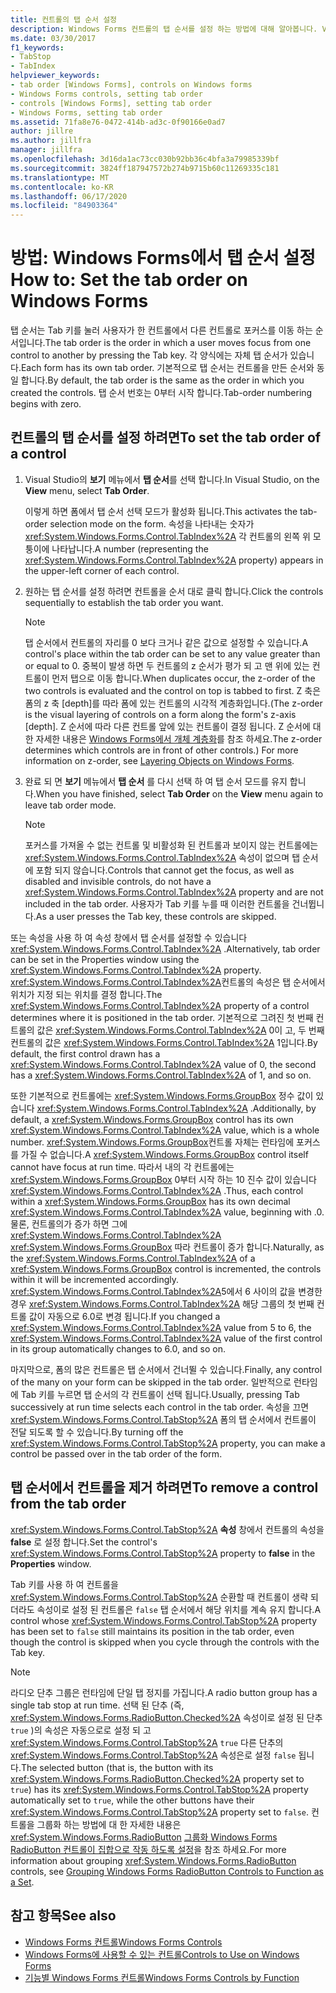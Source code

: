 ```yaml
---
title: 컨트롤의 탭 순서 설정
description: Windows Forms 컨트롤의 탭 순서를 설정 하는 방법에 대해 알아봅니다. Visual Studio를 사용 하 여 탭 순서를 설정 하거나 속성 창의 TabIndex 속성을 사용 합니다.
ms.date: 03/30/2017
f1_keywords:
- TabStop
- TabIndex
helpviewer_keywords:
- tab order [Windows Forms], controls on Windows forms
- Windows Forms controls, setting tab order
- controls [Windows Forms], setting tab order
- Windows Forms, setting tab order
ms.assetid: 71fa8e76-0472-414b-ad3c-0f90166e0ad7
author: jillre
ms.author: jillfra
manager: jillfra
ms.openlocfilehash: 3d16da1ac73cc030b92bb36c4bfa3a79985339bf
ms.sourcegitcommit: 3824ff187947572b274b9715b60c11269335c181
ms.translationtype: MT
ms.contentlocale: ko-KR
ms.lasthandoff: 06/17/2020
ms.locfileid: "84903364"
---
```

# <a name="how-to-set-the-tab-order-on-windows-forms"></a><span data-ttu-id="b655e-104">방법: Windows Forms에서 탭 순서 설정</span><span class="sxs-lookup"><span data-stu-id="b655e-104">How to: Set the tab order on Windows Forms</span></span>

<span data-ttu-id="b655e-105">탭 순서는 Tab 키를 눌러 사용자가 한 컨트롤에서 다른 컨트롤로 포커스를 이동 하는 순서입니다.</span><span class="sxs-lookup"><span data-stu-id="b655e-105">The tab order is the order in which a user moves focus from one control to another by pressing the Tab key.</span></span> <span data-ttu-id="b655e-106">각 양식에는 자체 탭 순서가 있습니다.</span><span class="sxs-lookup"><span data-stu-id="b655e-106">Each form has its own tab order.</span></span> <span data-ttu-id="b655e-107">기본적으로 탭 순서는 컨트롤을 만든 순서와 동일 합니다.</span><span class="sxs-lookup"><span data-stu-id="b655e-107">By default, the tab order is the same as the order in which you created the controls.</span></span> <span data-ttu-id="b655e-108">탭 순서 번호는 0부터 시작 합니다.</span><span class="sxs-lookup"><span data-stu-id="b655e-108">Tab-order numbering begins with zero.</span></span>

## <a name="to-set-the-tab-order-of-a-control"></a><span data-ttu-id="b655e-109">컨트롤의 탭 순서를 설정 하려면</span><span class="sxs-lookup"><span data-stu-id="b655e-109">To set the tab order of a control</span></span>

1. <span data-ttu-id="b655e-110">Visual Studio의 **보기** 메뉴에서 **탭 순서**를 선택 합니다.</span><span class="sxs-lookup"><span data-stu-id="b655e-110">In Visual Studio, on the **View** menu, select **Tab Order**.</span></span>

   <span data-ttu-id="b655e-111">이렇게 하면 폼에서 탭 순서 선택 모드가 활성화 됩니다.</span><span class="sxs-lookup"><span data-stu-id="b655e-111">This activates the tab-order selection mode on the form.</span></span> <span data-ttu-id="b655e-112">속성을 나타내는 숫자가 <xref:System.Windows.Forms.Control.TabIndex%2A> 각 컨트롤의 왼쪽 위 모퉁이에 나타납니다.</span><span class="sxs-lookup"><span data-stu-id="b655e-112">A number (representing the <xref:System.Windows.Forms.Control.TabIndex%2A> property) appears in the upper-left corner of each control.</span></span>

2. <span data-ttu-id="b655e-113">원하는 탭 순서를 설정 하려면 컨트롤을 순서 대로 클릭 합니다.</span><span class="sxs-lookup"><span data-stu-id="b655e-113">Click the controls sequentially to establish the tab order you want.</span></span>

   > [!NOTE]
   > <span data-ttu-id="b655e-114">탭 순서에서 컨트롤의 자리를 0 보다 크거나 같은 값으로 설정할 수 있습니다.</span><span class="sxs-lookup"><span data-stu-id="b655e-114">A control's place within the tab order can be set to any value greater than or equal to 0.</span></span> <span data-ttu-id="b655e-115">중복이 발생 하면 두 컨트롤의 z 순서가 평가 되 고 맨 위에 있는 컨트롤이 먼저 탭으로 이동 합니다.</span><span class="sxs-lookup"><span data-stu-id="b655e-115">When duplicates occur, the z-order of the two controls is evaluated and the control on top is tabbed to first.</span></span> <span data-ttu-id="b655e-116">Z 축은 폼의 z 축 [depth]를 따라 폼에 있는 컨트롤의 시각적 계층화입니다.</span><span class="sxs-lookup"><span data-stu-id="b655e-116">(The z-order is the visual layering of controls on a form along the form's z-axis [depth].</span></span> <span data-ttu-id="b655e-117">Z 순서에 따라 다른 컨트롤 앞에 있는 컨트롤이 결정 됩니다. Z 순서에 대 한 자세한 내용은 [Windows Forms에서 개체 계층화](how-to-layer-objects-on-windows-forms.md)를 참조 하세요.</span><span class="sxs-lookup"><span data-stu-id="b655e-117">The z-order determines which controls are in front of other controls.) For more information on z-order, see [Layering Objects on Windows Forms](how-to-layer-objects-on-windows-forms.md).</span></span>

3. <span data-ttu-id="b655e-118">완료 되 면 **보기** 메뉴에서 **탭 순서** 를 다시 선택 하 여 탭 순서 모드를 유지 합니다.</span><span class="sxs-lookup"><span data-stu-id="b655e-118">When you have finished, select **Tab Order** on the **View** menu again to leave tab order mode.</span></span>

   > [!NOTE]
   > <span data-ttu-id="b655e-119">포커스를 가져올 수 없는 컨트롤 및 비활성화 된 컨트롤과 보이지 않는 컨트롤에는 <xref:System.Windows.Forms.Control.TabIndex%2A> 속성이 없으며 탭 순서에 포함 되지 않습니다.</span><span class="sxs-lookup"><span data-stu-id="b655e-119">Controls that cannot get the focus, as well as disabled and invisible controls, do not have a <xref:System.Windows.Forms.Control.TabIndex%2A> property and are not included in the tab order.</span></span> <span data-ttu-id="b655e-120">사용자가 Tab 키를 누를 때 이러한 컨트롤을 건너뜁니다.</span><span class="sxs-lookup"><span data-stu-id="b655e-120">As a user presses the Tab key, these controls are skipped.</span></span>

<span data-ttu-id="b655e-121">또는 속성을 사용 하 여 속성 창에서 탭 순서를 설정할 수 있습니다 <xref:System.Windows.Forms.Control.TabIndex%2A> .</span><span class="sxs-lookup"><span data-stu-id="b655e-121">Alternatively, tab order can be set in the Properties window using the <xref:System.Windows.Forms.Control.TabIndex%2A> property.</span></span> <span data-ttu-id="b655e-122"><xref:System.Windows.Forms.Control.TabIndex%2A>컨트롤의 속성은 탭 순서에서 위치가 지정 되는 위치를 결정 합니다.</span><span class="sxs-lookup"><span data-stu-id="b655e-122">The <xref:System.Windows.Forms.Control.TabIndex%2A> property of a control determines where it is positioned in the tab order.</span></span> <span data-ttu-id="b655e-123">기본적으로 그려진 첫 번째 컨트롤의 값은 <xref:System.Windows.Forms.Control.TabIndex%2A> 0이 고, 두 번째 컨트롤의 값은 <xref:System.Windows.Forms.Control.TabIndex%2A> 1입니다.</span><span class="sxs-lookup"><span data-stu-id="b655e-123">By default, the first control drawn has a <xref:System.Windows.Forms.Control.TabIndex%2A> value of 0, the second has a <xref:System.Windows.Forms.Control.TabIndex%2A> of 1, and so on.</span></span>

<span data-ttu-id="b655e-124">또한 기본적으로 컨트롤에는 <xref:System.Windows.Forms.GroupBox> 정수 값이 있습니다 <xref:System.Windows.Forms.Control.TabIndex%2A> .</span><span class="sxs-lookup"><span data-stu-id="b655e-124">Additionally, by default, a <xref:System.Windows.Forms.GroupBox> control has its own <xref:System.Windows.Forms.Control.TabIndex%2A> value, which is a whole number.</span></span> <span data-ttu-id="b655e-125"><xref:System.Windows.Forms.GroupBox>컨트롤 자체는 런타임에 포커스를 가질 수 없습니다.</span><span class="sxs-lookup"><span data-stu-id="b655e-125">A <xref:System.Windows.Forms.GroupBox> control itself cannot have focus at run time.</span></span> <span data-ttu-id="b655e-126">따라서 내의 각 컨트롤에는 <xref:System.Windows.Forms.GroupBox> 0부터 시작 하는 10 진수 값이 있습니다 <xref:System.Windows.Forms.Control.TabIndex%2A> .</span><span class="sxs-lookup"><span data-stu-id="b655e-126">Thus, each control within a <xref:System.Windows.Forms.GroupBox> has its own decimal <xref:System.Windows.Forms.Control.TabIndex%2A> value, beginning with .0.</span></span> <span data-ttu-id="b655e-127">물론, 컨트롤의가 증가 하면 그에 <xref:System.Windows.Forms.Control.TabIndex%2A> <xref:System.Windows.Forms.GroupBox> 따라 컨트롤이 증가 합니다.</span><span class="sxs-lookup"><span data-stu-id="b655e-127">Naturally, as the <xref:System.Windows.Forms.Control.TabIndex%2A> of a <xref:System.Windows.Forms.GroupBox> control is incremented, the controls within it will be incremented accordingly.</span></span> <span data-ttu-id="b655e-128"><xref:System.Windows.Forms.Control.TabIndex%2A>5에서 6 사이의 값을 변경한 경우 <xref:System.Windows.Forms.Control.TabIndex%2A> 해당 그룹의 첫 번째 컨트롤 값이 자동으로 6.0로 변경 됩니다.</span><span class="sxs-lookup"><span data-stu-id="b655e-128">If you changed a <xref:System.Windows.Forms.Control.TabIndex%2A> value from 5 to 6, the <xref:System.Windows.Forms.Control.TabIndex%2A> value of the first control in its group automatically changes to 6.0, and so on.</span></span>

<span data-ttu-id="b655e-129">마지막으로, 폼의 많은 컨트롤은 탭 순서에서 건너뛸 수 있습니다.</span><span class="sxs-lookup"><span data-stu-id="b655e-129">Finally, any control of the many on your form can be skipped in the tab order.</span></span> <span data-ttu-id="b655e-130">일반적으로 런타임에 Tab 키를 누르면 탭 순서의 각 컨트롤이 선택 됩니다.</span><span class="sxs-lookup"><span data-stu-id="b655e-130">Usually, pressing Tab successively at run time selects each control in the tab order.</span></span> <span data-ttu-id="b655e-131">속성을 끄면 <xref:System.Windows.Forms.Control.TabStop%2A> 폼의 탭 순서에서 컨트롤이 전달 되도록 할 수 있습니다.</span><span class="sxs-lookup"><span data-stu-id="b655e-131">By turning off the <xref:System.Windows.Forms.Control.TabStop%2A> property, you can make a control be passed over in the tab order of the form.</span></span>

## <a name="to-remove-a-control-from-the-tab-order"></a><span data-ttu-id="b655e-132">탭 순서에서 컨트롤을 제거 하려면</span><span class="sxs-lookup"><span data-stu-id="b655e-132">To remove a control from the tab order</span></span>

<span data-ttu-id="b655e-133"><xref:System.Windows.Forms.Control.TabStop%2A> **속성** 창에서 컨트롤의 속성을 **false** 로 설정 합니다.</span><span class="sxs-lookup"><span data-stu-id="b655e-133">Set the control's <xref:System.Windows.Forms.Control.TabStop%2A> property to **false** in the **Properties** window.</span></span>

<span data-ttu-id="b655e-134">Tab 키를 사용 하 여 컨트롤을 <xref:System.Windows.Forms.Control.TabStop%2A> 순환할 때 컨트롤이 생략 되더라도 속성이로 설정 된 컨트롤은 `false` 탭 순서에서 해당 위치를 계속 유지 합니다.</span><span class="sxs-lookup"><span data-stu-id="b655e-134">A control whose <xref:System.Windows.Forms.Control.TabStop%2A> property has been set to `false` still maintains its position in the tab order, even though the control is skipped when you cycle through the controls with the Tab key.</span></span>

> [!NOTE]
> <span data-ttu-id="b655e-135">라디오 단추 그룹은 런타임에 단일 탭 정지를 가집니다.</span><span class="sxs-lookup"><span data-stu-id="b655e-135">A radio button group has a single tab stop at run time.</span></span> <span data-ttu-id="b655e-136">선택 된 단추 (즉, <xref:System.Windows.Forms.RadioButton.Checked%2A> 속성이로 설정 된 단추 `true` )의 속성은 자동으로로 설정 되 고 <xref:System.Windows.Forms.Control.TabStop%2A> `true` 다른 단추의 <xref:System.Windows.Forms.Control.TabStop%2A> 속성은로 설정 `false` 됩니다.</span><span class="sxs-lookup"><span data-stu-id="b655e-136">The selected button (that is, the button with its <xref:System.Windows.Forms.RadioButton.Checked%2A> property set to `true`) has its <xref:System.Windows.Forms.Control.TabStop%2A> property automatically set to `true`, while the other buttons have their <xref:System.Windows.Forms.Control.TabStop%2A> property set to `false`.</span></span> <span data-ttu-id="b655e-137">컨트롤을 그룹화 하는 방법에 대 한 자세한 내용은 <xref:System.Windows.Forms.RadioButton> [그룹화 Windows Forms RadioButton 컨트롤이 집합으로 작동 하도록 설정](how-to-group-windows-forms-radiobutton-controls-to-function-as-a-set.md)을 참조 하세요.</span><span class="sxs-lookup"><span data-stu-id="b655e-137">For more information about grouping <xref:System.Windows.Forms.RadioButton> controls, see [Grouping Windows Forms RadioButton Controls to Function as a Set](how-to-group-windows-forms-radiobutton-controls-to-function-as-a-set.md).</span></span>

## <a name="see-also"></a><span data-ttu-id="b655e-138">참고 항목</span><span class="sxs-lookup"><span data-stu-id="b655e-138">See also</span></span>

- [<span data-ttu-id="b655e-139">Windows Forms 컨트롤</span><span class="sxs-lookup"><span data-stu-id="b655e-139">Windows Forms Controls</span></span>](index.md)
- [<span data-ttu-id="b655e-140">Windows Forms에 사용할 수 있는 컨트롤</span><span class="sxs-lookup"><span data-stu-id="b655e-140">Controls to Use on Windows Forms</span></span>](controls-to-use-on-windows-forms.md)
- [<span data-ttu-id="b655e-141">기능별 Windows Forms 컨트롤</span><span class="sxs-lookup"><span data-stu-id="b655e-141">Windows Forms Controls by Function</span></span>](windows-forms-controls-by-function.md)
